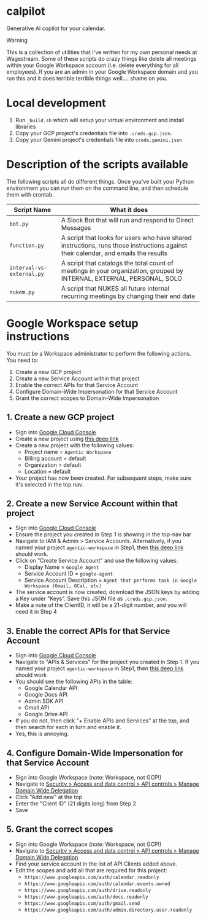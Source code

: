# calpilot
Generative AI copilot for your calendar.

> [!WARNING]
> This is a collection of utilities that I've written for my own personal needs at Wagestream. Some of these scripts do crazy things like delete all meetings within your Google Workspace account (i.e. delete everything for all employees). If you are an admin in your Google Workspace domain and you run this and it does terrible terrible things well.... shame on you.

# Local development 

1. Run `_build.sh` which will setup your virtual environment and install libraries
2. Copy your GCP project's credentials file into `.creds.gcp.json`. 
3. Copy your Gemini project's credentials file into `creds.gemini.json`

# Description of the scripts available
The following scripts all do different things. Once you've built your Python environment you can run them on the command line, and then schedule them with crontab.

| Script Name               | What it does                                                                                                                        |
| ------------------------- | ----------------------------------------------------------------------------------------------------------------------------------- |
| `bot.py`                  | A Slack Bot that will run and respond to Direct Messages                                                                            |
| `function.py`             | A script that looks for users who have shared instructions, runs those instructions against their calendar, and emails the results  |
| `interval-vs-external.py` | A script that catalogs the total count of meetings in your organization, grouped by INTERNAL, EXTERNAL, PERSONAL, SOLO              |
| `nukem.py`                | A script that NUKES all future internal recurring meetings by changing their end date                                               |

# Google Workspace setup instructions

You must be a Workspace administrator to perform the following actions. You need to:

1. Create a new GCP project
2. Create a new Service Account within that project
3. Enable the correct APIs for that Service Account
4. Configure Domain-Wide Impersonation for that Service Account
5. Grant the correct scopes to Domain-Wide Impersonation

## 1. Create a new GCP project
- Sign into [Google Cloud Console](https://console.cloud.google.com/)
- Create a new project using [this deep link](https://console.cloud.google.com/projectcreate)
- Create a new project with the following values:
  * Project name = `Agentic Workspace`
  * Billing account = default
  * Organization = default
  * Location = default
- Your project has now been created. For subsequent steps, make sure it's selected in the top nav.

## 2. Create a new Service Account within that project
- Sign into [Google Cloud Console](https://console.cloud.google.com/)
- Ensure the project you created in Step 1 is showing in the top-nav bar
- Navigate to IAM & Admin > Service Accounts. Alternatively, if you named your project `agentic-workspace` in Step1, then [this deep link](https://console.cloud.google.com/iam-admin/serviceaccounts?project=agentic-workspace) should work.
- Click on "Create Service Account" and use the following values:
  * Display Name = `Google Agent`
  * Service Account ID = `google-agent`
  * Service Account Description = `Agent that performs task in Google Workspace (Gmail, GCal, etc)`
- The service account is now created, download the JSON keys by adding a Key under "Keys". Save this JSON file as `.creds.gcp.json`.
- Make a note of the ClientID, it will be a 21-digit number, and you will need it in Step 4

## 3. Enable the correct APIs for that Service Account 
- Sign into [Google Cloud Console](https://console.cloud.google.com/)
- Navigate to "APIs & Services" for the project you created in Step 1. If you named your project `agentic-workspace` in Step1, then [this deep link](https://console.cloud.google.com/apis/dashboard?project=agentic-workspace) should work
- You should see the following APIs in the table:
  * Google Calendar API
  * Google Docs API
  * Admin SDK API
  * Gmail API
  * Google Drive API
- If you do not, then click "+ Enable APIs and Services" at the top, and then search for each in turn and enable it.
- Yes, this is annoying.

## 4. Configure Domain-Wide Impersonation for that Service Account
- Sign into Google Workspace (note: Workspace, not GCP!)
- Navigate to [Security > Access and data control > API controls > Manage Domain Wide Delegation](https://admin.google.com/ac/owl/domainwidedelegation)
- Click "Add new" at the top
- Enter the "Client ID" (21 digits long) from Step 2
- Save

## 5. Grant the correct scopes
- Sign into Google Workspace (note: Workspace, not GCP!)
- Navigate to [Security > Access and data control > API controls > Manage Domain Wide Delegation](https://admin.google.com/ac/owl/domainwidedelegation)
- Find your service account in the list of API Clients added above.
- Edit the scopes and add all that are required for this project:
  * `https://www.googleapis.com/auth/calendar.readonly`
  * `https://www.googleapis.com/auth/calendar.events.owned`
  * `https://www.googleapis.com/auth/drive.readonly`
  * `https://www.googleapis.com/auth/docs.readonly`
  * `https://www.googleapis.com/auth/gmail.send`
  * `https://www.googleapis.com/auth/admin.directory.user.readonly`
